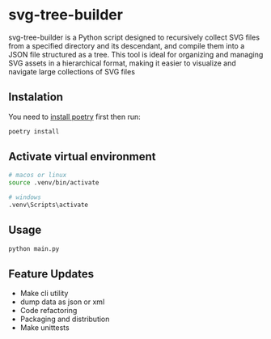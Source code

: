 # svg-tree-builder
svg-tree-builder is a Python script designed to recursively collect SVG files from a specified directory and its descendant, and compile them into a JSON file structured as a tree. This tool is ideal for organizing and managing SVG assets in a hierarchical format, making it easier to visualize and navigate large collections of SVG files


## Instalation

You need to [install poetry](https://python-poetry.org/docs/#installation) first then run: 

```bash
poetry install
```

## Activate virtual environment

```bash
# macos or linux
source .venv/bin/activate

# windows
.venv\Scripts\activate
```

## Usage

```python
python main.py
```

## Feature Updates
- Make cli utility
- dump data as json or xml
- Code refactoring
- Packaging and distribution
- Make unittests